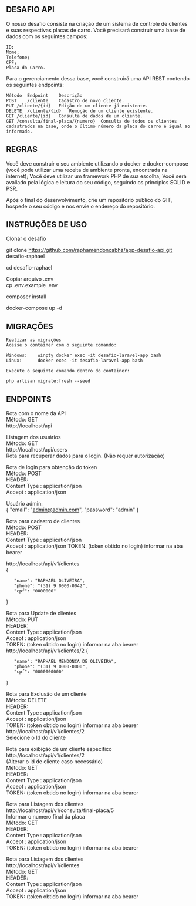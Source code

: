 
## DESAFIO API 

O nosso desafio consiste na criação de um sistema de controle de clientes e suas respectivas placas de carro.
Você precisará construir uma base de dados com os seguintes campos:

	ID;
	Nome;
	Telefone;
	CPF;
	Placa do Carro. 

Para o gerenciamento dessa base, você construirá uma API REST contendo os seguintes endpoints:

	Método	Endpoint	Descrição
	POST	/cliente	Cadastro de novo cliente. 
	PUT	/cliente/{id}	Edição de um cliente já existente.
	DELETE	/cliente/{id}	Remoção de um cliente existente.
	GET	/cliente/{id}	Consulta de dados de um cliente.
	GET	/consulta/final-placa/{numero}	Consulta de todos os clientes cadastrados na base, onde o último número da placa do carro é igual ao informado.


## REGRAS 

Você deve construir o seu ambiente utilizando o docker e docker-compose (você pode utilizar uma receita de ambiente pronta, encontrada na internet);
Você deve utilizar um framework PHP de sua escolha;
Você será avaliado pela lógica e leitura do seu código, seguindo os princípios SOLID e PSR.

Após o final do desenvolvimento, crie um repositório público do GIT, hospede o seu código e nos envie o endereço do repositório.


## INSTRUÇÕES DE USO  

Clonar o desafio

git clone https://github.com/raphamendoncabhz/app-desafio-api.git desafio-raphael

cd desafio-raphael

Copiar arquivo .env  
	cp .env.example .env

composer install

docker-compose up -d

## MIGRAÇÕES 
	Realizar as migrações
	Acesse o container com o seguinte comando: 

	Windows: 	winpty docker exec -it desafio-laravel-app bash
	Linux: 		docker exec -it desafio-laravel-app bash

	Execute o seguinte comando dentro do container:
    
	php artisan migrate:fresh --seed



## ENDPOINTS

Rota com o nome da API</br>
Método: GET</br>
http://localhost/api</br>


Listagem dos usuários </br>
Método: GET</br>
http://localhost/api/users</br>
Rota para recuperar dados para o login. (Não requer autorização)</br>


Rota de login para obtenção do token</br>
Método: POST</br>
HEADER: </br>
       Content Type  : application/json</br>
       Accept        : application/json</br>

Usuário admin:</br>
{
       "email": "admin@admin.com",
       "password": "admin"
}



Rota para cadastro de clientes</br>
Método: POST</br>
HEADER: </br>
       Content Type  : application/json</br>
       Accept        : application/json
TOKEN: (token obtido no login) informar na aba bearer   </br>    

http://localhost/api/v1/clientes </br>
{

       "name": "RAPHAEL OLIVEIRA",
       "phone": "(31) 9 0000-0042",
       "cpf": "0000000"
}



Rota para Update de clientes</br>
Método: PUT</br>
HEADER: </br>
       Content Type  : application/json</br>
       Accept        : application/json</br>
TOKEN: (token obtido no login) informar na aba bearer  </br>
http://localhost/api/v1/clientes/2
{

       "name": "RAPHAEL MENDONCA DE OLIVEIRA",
       "phone": "(31) 9 0000-0000",
       "cpf": "0000000000"
}



Rota para Exclusão de um cliente</br>
Método: DELETE</br>
HEADER: </br>
       Content Type  : application/json</br>
       Accept        : application/json</br>
TOKEN: (token obtido no login) informar na aba bearer  </br>
http://localhost/api/v1/clientes/2 </br>
Selecione o Id do cliente</br>



Rota para exibição de um cliente específico</br>
http://localhost/api/v1/clientes/2</br>
(Alterar o id de cliente caso necessário)</br>
Método: GET</br>
HEADER: </br>
       Content Type  : application/json</br>
       Accept        : application/json</br>
TOKEN: (token obtido no login) informar na aba bearer  </br>


Rota para Listagem dos clientes</br>
http://localhost/api/v1/consulta/final-placa/5</br>
Informar o numero final da placa</br>
Método: GET</br>
HEADER: </br>
       Content Type  : application/json</br>
       Accept        : application/json</br>
TOKEN: (token obtido no login) informar na aba bearer  </br>



Rota para Listagem dos clientes</br>
http://localhost/api/v1/clientes</br>
Método: GET</br>
HEADER: </br>
       Content Type  : application/json</br>
       Accept        : application/json</br>
TOKEN: (token obtido no login) informar na aba bearer  </br>










